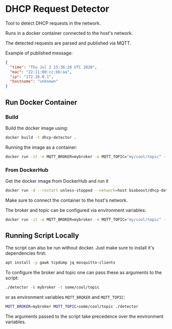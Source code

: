 # DHCP Request Detector

Tool to detect DHCP requests in the network.

Runs in a docker container connected to the host's network.

The detected requests are parsed and published via MQTT.

Example of published message:

```json
{
  "time": "Thu Jul 2 15:36:28 UTC 2020",
  "mac": "22:11:00:cc:bb:aa",
  "ip": "172.16.0.1",
  "hostname": "unknown"
}
```

## Run Docker Container

### Build

Build the docker image using:

```bash
docker build -t dhcp-detector .
```

Running the image as a container:

```bash
docker run -it -e MQTT_BROKER=mybroker -e MQTT_TOPIC="my/cool/topic" --network=host --rm dhcp-detector
```

### From DockerHub

Get the docker image from DockerHub and run it

```bash
docker run -d --restart unless-stopped --network=host bioboost/dhcp-detector:v1.0
```

Make sure to connect the container to the host's network.

The broker and topic can be configured via environment variables:

```bash
docker run -it -e MQTT_BROKER=mybroker -e MQTT_TOPIC="my/cool/topic" --network=host --rm bioboost/dhcp-detector:v1.0
```

## Running Script Locally

The script can also be run without docker. Just make sure to install it's dependencies first:

```bash
apt install -y gawk tcpdump jq mosquitto-clients
```

To configure the broker and topic one can pass these as arguments to the script:

```bash
./detector -b mybroker -t some/cool/topic
```

or as environment variables `MQTT_BROKER` and `MQTT_TOPIC`:

```bash
MQTT_BROKER=mybroker MQTT_TOPIC=some/cool/topic ./detector
```

The arguments passed to the script take precedence over the environment variables.
